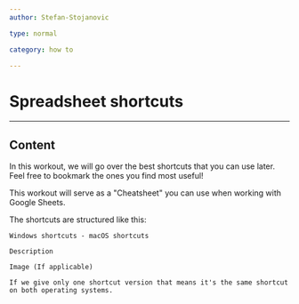 ```yaml
---
author: Stefan-Stojanovic

type: normal

category: how to

---
```


# Spreadsheet shortcuts

---

## Content

In this workout, we will go over the best shortcuts that you can use later. Feel free to bookmark the ones you find most useful!

This workout will serve as a "Cheatsheet" you can use when working with Google Sheets.

The shortcuts are structured like this:

```plain-text
Windows shortcuts - macOS shortcuts

Description

Image (If applicable)

If we give only one shortcut version that means it's the same shortcut on both operating systems.
```
 
